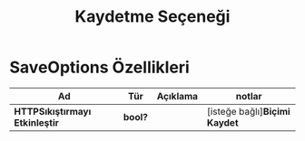 ﻿---
title: Kaydetme Seçeneği
second_title: Aspose.Cells Cloud Documen
linktitle: Kaydetme seçeneği
type: docs
url: /tr/save-options/
keywords: Workbook save options
description: Aspose.Cells Cloud REST API excel dosyalarını format dosyalarına dönüştürme desteği. SDK, geliştirme dili türlerini destekler. Android, C#, Go, Java, NodeJS, Perl, PHP, Python, Ruby ve Swift'i içerir
weight: 79
---
# SaveOptions Özellikleri

Ad | Tür | Açıklama | notlar
------------ | ------------- | ------------- | -------------
**HTTPSıkıştırmayı Etkinleştir** | **bool?** | | [isteğe bağlı]**Biçimi Kaydet** | **sicim** | | [isteğe bağlı]**Net veriler** | **bool?** | Dosyayı kaydettikten sonra çalışma kitabını boşaltın. | [isteğe bağlı]**Önbelleğe Alınmış Dosya Klasörü** | **sicim** | Önbelleğe alınmış dosya klasörü, bazı büyük verileri depolamak için kullanılır. | [isteğe bağlı]**Birleştirilmiş Alanları Doğrula** | **bool?** | Dosyayı kaydetmeden önce birleştirilmiş alanların doğrulanıp doğrulanmadığını gösterir. Varsayılan değer yanlıştır. | [isteğe bağlı]**Grafik Önbelleğini Yenile** | **bool?** | | [isteğe bağlı]**Dizin Oluştur** | **bool?** | true ise ve dizin yoksa, dosya kaydedilmeden önce dizin otomatik olarak oluşturulur. | [isteğe bağlı]**Sıralama Adları** | **bool?** | | [isteğe bağlı]